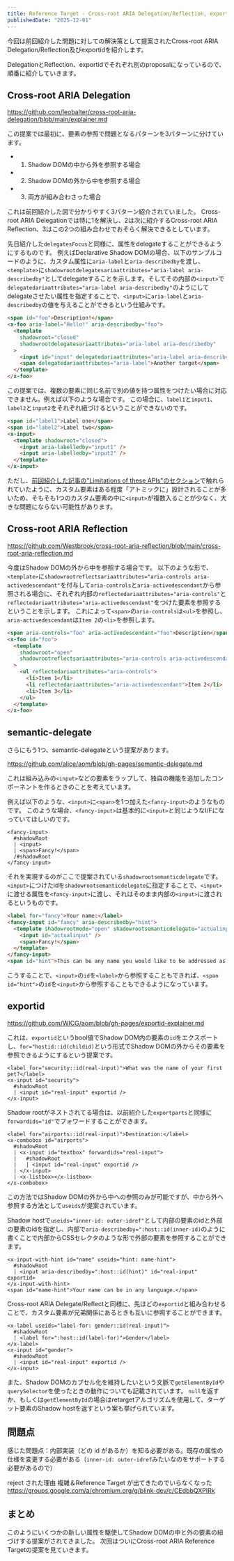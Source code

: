 ```yaml
---
title: Reference Target - Cross-root ARIA Delegation/Reflection, exportid
publishedDate: "2025-12-01"
---
```


今回は前回紹介した問題に対しての解決策として提案されたCross-root ARIA Delegation/Reflection及びexportidを紹介します。

DelegationとReflection、exportidでそれぞれ別のproposalになっているので、順番に紹介していきます。

## Cross-root ARIA Delegation

https://github.com/leobalter/cross-root-aria-delegation/blob/main/explainer.md

この提案では最初に、要素の参照で問題となるパターンを3パターンに分けています。

- 1. Shadow DOMの中から外を参照する場合
- 2. Shadow DOMの外から中を参照する場合
- 3. 両方が組み合わさった場合

これは前回紹介した図で分かりやすく3パターン紹介されていました。
Cross-root ARIA Delegationでは特に1を解決し、2は次に紹介するCross-root ARIA Reflection、3はこの2つの組み合わせでおそらく解決できるとしています。

先日紹介した`delegatesFocus`と同様に、属性をdelegateすることができるようにするものです。
例えばDeclarative Shadow DOMの場合、以下のサンプルコードのように、カスタム属性に`aria-label`と`aria-describedby`を渡し、`<template>`に`shadowrootdelegatesariaattributes="aria-label aria-describedby"`としてdelegateすることを示します。そしてその内部の`<input>`で`delegatedariaattributes="aria-label aria-describedby"`のようにしてdelegateさせたい属性を指定することで、`<input>`に`aria-label`と`aria-describedby`の値を与えることができるという仕組みです。

```html
<span id="foo">Description!</span>
<x-foo aria-label="Hello!" aria-describedby="foo">
  <template
    shadowroot="closed"
    shadowrootdelegatesariaattributes="aria-label aria-describedby"
  >
    <input id="input" delegatedariaattributes="aria-label aria-describedby" />
    <span delegatedariaattributes="aria-label">Another target</span>
  </template>
</x-foo>
```

この提案では、複数の要素に同じ名前で別の値を持つ属性をつけたい場合に対応できません。例えば以下のような場合です。
この場合に、`label1`と`input1`、`label2`と`input2`をそれぞれ紐づけるということができないのです。

```html
<span id="label1">Label one</span>
<span id="label2">Label two</span>
<x-input>
  <template shadowroot="closed">
    <input aria-labelledby="input1" />
    <input aria-labelledby="input2" />
  </template>
</x-input>
```

ただし、[前回紹介した記事の"Limitations of these APIs"のセクション](https://alice.pages.igalia.com/blog/how-shadow-dom-and-accessibility-are-in-conflict/#limitations-of-these-apis)で触れられていたように、カスタム要素はある程度「アトミックに」設計されることが多いため、そもそも1つのカスタム要素の中に`<input>`が複数入ることが少なく、大きな問題にならない可能性があります。

## Cross-root ARIA Reflection

https://github.com/Westbrook/cross-root-aria-reflection/blob/main/cross-root-aria-reflection.md

今度はShadow DOMの外から中を参照する場合です。
以下のような形で、`<template>`に`shadowrootreflectsariaattributes="aria-controls aria-activedescendant"`を付与して`aria-controls`と`aria-activedescendant`から参照される場合に、それぞれ内部の`reflectedariaattributes="aria-controls"`と`reflectedariaattributes="aria-activedescendant"`をつけた要素を参照するということを示します。
これによって`<span>`の`aria-controls`は`<ul>`を参照し、`aria-activedescendant`は`Item 2`の`<li>`を参照します。

```html
<span aria-controls="foo" aria-activedescendant="foo">Description</span>
<x-foo id="foo">
  <template
    shadowroot="open"
    shadowrootreflectsariaattributes="aria-controls aria-activedescendant"
  >
    <ul reflectedariaattributes="aria-controls">
      <li>Item 1</li>
      <li reflectedariaattributes="aria-activedescendant">Item 2</li>
      <li>Item 3</li>
    </ul>
  </template>
</x-foo>
```

## semantic-delegate

さらにもう1つ、semantic-delegateという提案があります。

https://github.com/alice/aom/blob/gh-pages/semantic-delegate.md

これは組み込みの`<input>`などの要素をラップして、独自の機能を追加したコンポーネントを作るときのことを考えています。

例えば以下のような、`<input>`に`<span>`を1つ加えた`<fancy-input>`のようなものです。
このような場合、`<fancy-input>`は基本的に`<input>`と同じようなI/Fになっていてほしいのです。

```
<fancy-input>
  #shadowRoot
  | <input>
  | <span>Fancy!</span>
  /#shadowRoot
</fancy-input>
```

それを実現するのがここで提案されている`shadowrootsemanticdelegate`です。
`<input>`につけたidを`shadowrootsemanticdelegate`に指定することで、`<input>`に渡せる属性を`<fancy-input>`に渡し、それはそのまま内部の`<input>`に渡されるというものです。

```html
<label for="fancy">Your name:</label>
<fancy-input id="fancy" aria-describedby="hint">
  <template shadowrootmode="open" shadowrootsemanticdelegate="actualinput">
    <input id="actualinput" />
    <span>Fancy!</span>
  </template>
</fancy-input>
<span id="hint">This can be any name you would like to be addressed as.</span>
```

こうすることで、`<input>`の`id`を`<label>`から参照することもできれば、`<span id="hint">`の`id`を`<input>`から参照することもできるようになっています。

## exportid

https://github.com/WICG/aom/blob/gh-pages/exportid-explainer.md

これは、`exportid`というbool値でShadow DOM内の要素の`id`をエクスポートし、`for="hostid::id(childid)`という形式でShadow DOMの外からその要素を参照できるようにするという提案です。

```
<label for="security::id(real-input)">What was the name of your first pet?</label>
<x-input id="security">
  #shadowRoot
  | <input id="real-input" exportid />
</x-input>
```

Shadow rootがネストされてる場合は、以前紹介した`exportparts`と同様に`forwardids="id"`でフォワードすることができます。

```
<label for="airports::id(real-input)">Destination:</label>
<x-combobox id="airports">
  #shadowRoot
  | <x-input id="textbox" forwardids="real-input">
  |   #shadowRoot
  |   | <input id="real-input" exportid />
  | </x-input>
  | <x-listbox></x-listbox>
</x-combobox>
```

この方法ではShadow DOMの外から中への参照のみが可能ですが、中から外へ参照する方法として`useids`が提案されています。

Shadow hostで`useids="inner-id: outer-idref"`として内部の要素のidと外部の要素のidを指定し、内部で`aria-describedby=":host::id(inner-id)`のように書くことで内部からCSSセレクタのような形で外部の要素を参照することができます。

```
<x-input-with-hint id="name" useids="hint: name-hint">
  #shadowRoot
  | <input aria-describedby=":host::id(hint)" id="real-input" exportid>
</x-input-with-hint>
<span id="name-hint">Your name can be in any language.</span>
```

Cross-root ARIA Delegate/Reflectと同様に、先ほどの`exportid`と組み合わせることで、カスタム要素が兄弟関係にあるときも互いに参照することができます。

```
<x-label useids="label-for: gender::id(real-input)">
  #shadowRoot
  | <label for=":host::id(label-for)">Gender</label>
</x-label>
<x-input id="gender">
  #shadowRoot
  | <input id="real-input" exportid />
</x-input>
```

また、Shadow DOMのカプセル化を維持したいという文脈で`getElementById`や`querySelector`を使ったときの動作についても記載されています。
`null`を返すか、もしくは`getElementById`の場合はretargetアルゴリズムを使用して、ターゲット要素のShadow hostを返すという案も挙げられています。

## 問題点

感じた問題点：内部実装（どの id があるか）を知る必要がある。既存の属性の仕様を変更する必要がある（`inner-id: outer-idref`みたいなのをサポートする必要があるので）

reject された理由
複雑＆Reference Target が出てきたのでいらなくなった
https://groups.google.com/a/chromium.org/g/blink-dev/c/CEdbbQXPIRk

## まとめ

このようにいくつかの新しい属性を駆使してShadow DOMの中と外の要素の紐づけする提案がされてきました。
次回はついにCross-root ARIA Reference Targetの提案を見ていきます。
